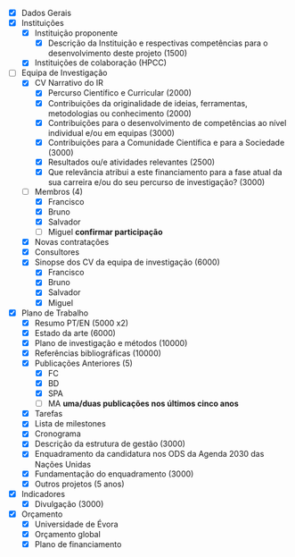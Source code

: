 - [x] Dados Gerais
- [x] Instituições
  - [x] Instituição proponente
    - [x] Descrição da Instituição e respectivas competências para o desenvolvimento deste projeto (1500)
  - [x] Instituições de colaboração (HPCC)
- [ ] Equipa de Investigação
  - [x] CV Narrativo do IR
    - [x] Percurso Científico e Curricular (2000)
    - [x] Contribuições da originalidade de ideias, ferramentas, metodologias ou conhecimento (2000)
    - [x] Contribuições para o desenvolvimento de competências ao nível individual e/ou em equipas (3000)
    - [x] Contribuições para a Comunidade Científica e para a Sociedade (3000)
    - [x] Resultados ou/e atividades relevantes (2500)
    - [x] Que relevância atribui a este financiamento para a fase atual da sua carreira e/ou do seu percurso de investigação? (3000)
  - [ ] Membros (4)
    - [x] Francisco
    - [x] Bruno
    - [x] Salvador
    - [ ] Miguel **confirmar participação**
  - [x] Novas contratações
  - [x] Consultores
  - [x] Sinopse dos CV da equipa de investigação (6000)
    - [x] Francisco
    - [x] Bruno
    - [x] Salvador
    - [x] Miguel
- [x] Plano de Trabalho
  - [x] Resumo PT/EN (5000 x2)
  - [x] Estado da arte (6000)
  - [x] Plano de investigação e métodos (10000)
  - [x] Referências bibliográficas (10000)
  - [x] Publicações Anteriores (5)
    - [x] FC
    - [x] BD
    - [x] SPA
    - [ ] MA **uma/duas publicações nos últimos cinco anos** 
  - [x] Tarefas
  - [x] Lista de milestones
  - [x] Cronograma
  - [x] Descrição da estrutura de gestão (3000)
  - [x] Enquadramento da candidatura nos ODS da Agenda 2030 das Nações Unidas
  - [x] Fundamentação do enquadramento (3000)
  - [x] Outros projetos (5 anos)
- [x] Indicadores
  - [x] Divulgação (3000)
- [x] Orçamento
  - [x] Universidade de Évora
  - [x] Orçamento global
  - [x] Plano de financiamento